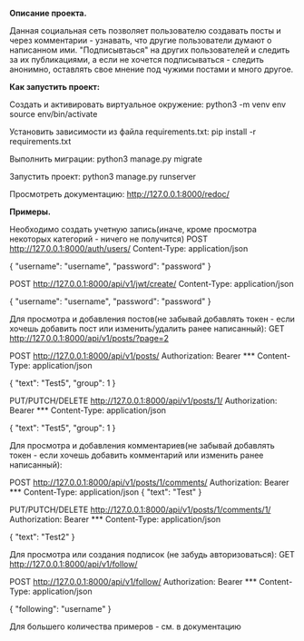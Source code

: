 **Описание проекта.**

Данная социальная сеть позволяет пользователю создавать посты и через комментарии - узнавать, что другие пользователи думают о написанном ими. "Подписывтаься" на других пользователей и следить за их публикациями, а если не хочется подписываться - следить анонимно, оставлять свое мнение под чужими постами и много другое.


**Как запустить проект:**

Cоздать и активировать виртуальное окружение:
python3 -m venv env
source env/bin/activate

Установить зависимости из файла requirements.txt:
pip install -r requirements.txt

Выполнить миграции:
python3 manage.py migrate

Запустить проект:
python3 manage.py runserver

Просмотреть документацию:
http://127.0.0.1:8000/redoc/


**Примеры.**

Необходимо создать учетную запись(иначе, кроме просмотра некоторых категорий - ничего не получится)
POST http://127.0.0.1:8000/auth/users/
Content-Type: application/json

{
    "username": "username",
    "password": "password"
}

POST http://127.0.0.1:8000/api/v1/jwt/create/
Content-Type: application/json

{
    "username": "username",
    "password": "password"
}

Для просмотра и добавления постов(не забывай добавлять токен - если хочешь добавить пост или изменить/удалить ранее написанный):
GET http://127.0.0.1:8000/api/v1/posts/?page=2

POST http://127.0.0.1:8000/api/v1/posts/
Authorization: Bearer ***
Content-Type: application/json

{
    "text": "Test5",
    "group": 1
}

PUT/PUTCH/DELETE http://127.0.0.1:8000/api/v1/posts/1/
Authorization: Bearer ***
Content-Type: application/json

{
    "text": "Test5",
    "group": 1
}

Для просмотра и добавления комментариев(не забывай добавлять токен - если хочешь добавить комментарий или изменить ранее написанный):

POST  http://127.0.0.1:8000/api/v1/posts/1/comments/
Authorization: Bearer ***
Content-Type: application/json
{
    "text": "Test"
}

PUT/PUTCH/DELETE http://127.0.0.1:8000/api/v1/posts/1/comments/1/
Authorization: Bearer ***
Content-Type: application/json

{
    "text": "Test2"
}

Для просмотра или создания подписок (не забудь авторизоваться):
GET http://127.0.0.1:8000/api/v1/follow/

POST http://127.0.0.1:8000/api/v1/follow/
Authorization: Bearer ***
Content-Type: application/json

{
"following": "username"
}

Для большего количества примеров -  см. в документацию
